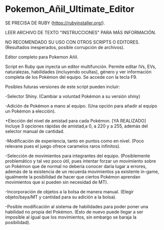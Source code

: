 # Pokemon_Añil_Ultimate_Editor

SE PRECISA DE RUBY (https://rubyinstaller.org/).

LEER ARCHIVO DE TEXTO "INSTRUCCIONES" PARA MÁS INFORMACIÓN.

NO RECOMENDADO SU USO CON OTROS SCRIPTS O EDITORES. (Resultados inesperados, posible corrupción de archivos).

Editor completo para Pokemon Añil. 

Script en Ruby que inyecta un editor multifunción. Permite editar IVs, EVs, naturalezas, habilidades (incluyendo ocultas), género y ver información completa de los Pokémon del equipo. Se accede con la tecla F9.

Posibles futuras versiones de este script pueden incluir:

-Selector Shiny. (Cambiar a voluntad Pokémon a su versión shiny)

-Adición de Pokémon a mano al equipo. (Una opción para añadir al equipo un Pokémon a elección).

+Elección del nivel de amistad para cada Pokémon. [YA REALIZADO] Incluye 3 opciones rápidas de amistad,a 0, a 220 y a 255, además del selector manual de cantidad.

-Modificación de experiencia, tanto en puntos como en nivel. (Poco relevane pues el juego ofrece caramelos raros infinitos).

-Selección de movimientos para integrantes del equipo. (Posiblemente problemático y tal vez poco útil, pues intentar forzar un movimiento sobre un Pokémon que de normal no debería conocer daría lugar a errores, además de la existencia de un recuerda movimientos ya existente in-game, igualmente la posibilidad de hacer que ciertos Pokémon aprendan movimientos que si pueden sin necesidad de MT).

-Incorporación de objetos a la bolsa de manera manual. (Elegir objeto/baya/MT y cantidad para su adición a la bolsa).

-Posible modificación al sistema de habilidades para poder poner una habilidad no propia del Pokémon. (Esto de nuevo puede llegar a ser imposible al igual que los movimientos, sin embargo se baraja la posibilidad).
